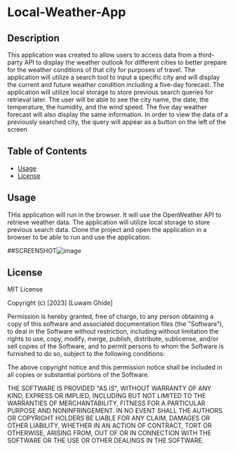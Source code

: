 # Local-Weather-App

## Description
This application was created to allow users to access data from a third- party API to display the weather outlook for different cities to better
prepare for the weather conditions of that city for purposes of travel. The application will utilize a search tool to input a specific city
and will display the current and future weather condition including a five-day forecast. The application will utilize local storage to store 
previous search queries for retrieval later. The user will be able to see the city name, the date, the temperature, the humidity, and the wind speed. 
The five day weather forecast will also display the same information. In order to view the data of a previously searched city, the query will appear as 
a button on the left of the screen

## Table of Contents 
- [Usage](#usage)
- [License](#license)



## Usage
THis application will run in the browser. It will use the OpenWeather API to retrieve weather data. The application will utilize local storage to store previous 
search data. Clone the project and open the application in a browser to be able to run and use the application.

##SCREENSHOT![image](https://user-images.githubusercontent.com/111549689/218364336-63017b13-8f1f-459f-ad75-dfd0ffd02744.png)


## License
MIT License

Copyright (c) [2023] [Luwam Ghide]

Permission is hereby granted, free of charge, to any person obtaining a copy
of this software and associated documentation files (the "Software"), to deal
in the Software without restriction, including without limitation the rights
to use, copy, modify, merge, publish, distribute, sublicense, and/or sell
copies of the Software, and to permit persons to whom the Software is
furnished to do so, subject to the following conditions:

The above copyright notice and this permission notice shall be included in all
copies or substantial portions of the Software.

THE SOFTWARE IS PROVIDED "AS IS", WITHOUT WARRANTY OF ANY KIND, EXPRESS OR
IMPLIED, INCLUDING BUT NOT LIMITED TO THE WARRANTIES OF MERCHANTABILITY,
FITNESS FOR A PARTICULAR PURPOSE AND NONINFRINGEMENT. IN NO EVENT SHALL THE
AUTHORS OR COPYRIGHT HOLDERS BE LIABLE FOR ANY CLAIM, DAMAGES OR OTHER
LIABILITY, WHETHER IN AN ACTION OF CONTRACT, TORT OR OTHERWISE, ARISING FROM,
OUT OF OR IN CONNECTION WITH THE SOFTWARE OR THE USE OR OTHER DEALINGS IN THE
SOFTWARE.

